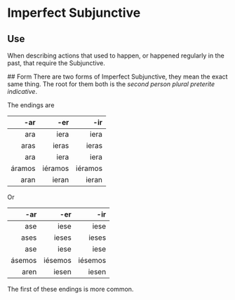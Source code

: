 # Imperfect Subjunctive

## Use
When describing actions that used to happen, or happened regularly in the past, that require the Subjunctive. 

## Form
There are two forms of Imperfect Subjunctive, they mean the exact same thing. The root for them both is the _second person plural preterite indicative_.

The endings are

   -ar |     -er |     -ir
------:|--------:|-------:
   ara |    iera |    iera
  aras |   ieras |   ieras
   ara |    iera |    iera
áramos | iéramos | iéramos
  aran |   ieran |   ieran

Or

   -ar |     -er |     -ir
------:|--------:|-------:
   ase |    iese |    iese
  ases |   ieses |   ieses
   ase |    iese |    iese
ásemos | iésemos | iésemos
  aren |   iesen |   iesen

The first of these endings is more common.
